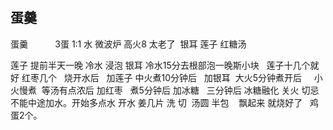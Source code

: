## 蛋羹
蛋羹           3蛋 1:1 水 微波炉 高火8 太老了 
银耳 莲子 红糖汤

莲子 提前半天一晚 冷水 浸泡
银耳 冷水15分去根部泡一晚斯小块
 
莲子十几个就好 红枣几个
 
烧开水后
  加莲子 中火煮10分钟后
  加银耳  大火5分钟煮开后
 
  小火慢煮 
等汤有点浓后 加红枣
 
煮5分钟后 加冰糖
 
三分钟后 冰糖融化 关火
切忌不能中途加水。开始多点水
开水
姜几片 洗 切 
汤圆 半包 
 
飘起来 就烧好了
 
鸡蛋2个。 
 
 
 
 
 
 
  